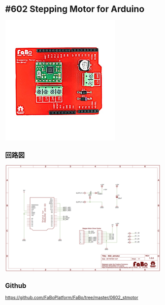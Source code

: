 # #602 Stepping Motor for Arduino

  
![](./img/602_stmotor.jpg)
<!--COLORME-->

## 回路図

![](./img/602_stmotor_sch.png)

## Github

https://github.com/FaBoPlatform/FaBo/tree/master/0602_stmotor
